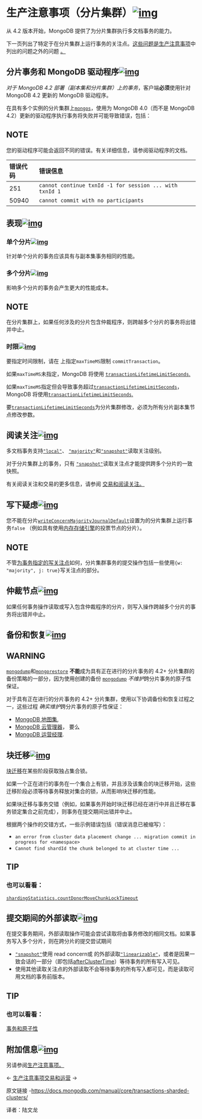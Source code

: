 # 生产注意事项（分片集群）[![img](https://www.mongodb.com/docs/manual/assets/link.svg)](https://www.mongodb.com/docs/manual/core/transactions-sharded-clusters/#production-considerations--sharded-clusters-)

从 4.2 版本开始，MongoDB 提供了为分片集群执行多文档事务的能力。

下一页列出了特定于在分片集群上运行事务的关注点。[这些问题是生产注意事项](https://www.mongodb.com/docs/manual/core/transactions-production-consideration/)中列出的问题之外的问题 [。](https://www.mongodb.com/docs/manual/core/transactions-production-consideration/)

## 分片事务和 MongoDB 驱动程序[![img](https://www.mongodb.com/docs/manual/assets/link.svg)](https://www.mongodb.com/docs/manual/core/transactions-sharded-clusters/#sharded-transactions-and-mongodb-drivers)

*对于 MongoDB 4.2 部署（副本集和分片集群）上的事务*，客户端**必须**使用针对 MongoDB 4.2 更新的 MongoDB 驱动程序。

在具有多个实例的分片集群上[`mongos`](https://www.mongodb.com/docs/manual/reference/program/mongos/#mongodb-binary-bin.mongos)，使用为 MongoDB 4.0（而不是 MongoDB 4.2）更新的驱动程序执行事务将失败并可能导致错误，包括：



## NOTE

您的驱动程序可能会返回不同的错误。有关详细信息，请参阅驱动程序的文档。

| 错误代码 | 错误信息                                                |
| :------- | :------------------------------------------------------ |
| 251      | `cannot continue txnId -1 for session ... with txnId 1` |
| 50940    | `cannot commit with no participants`                    |

## 表现[![img](https://www.mongodb.com/docs/manual/assets/link.svg)](https://www.mongodb.com/docs/manual/core/transactions-sharded-clusters/#performance)

### 单个分片[![img](https://www.mongodb.com/docs/manual/assets/link.svg)](https://www.mongodb.com/docs/manual/core/transactions-sharded-clusters/#single-shard)

针对单个分片的事务应该具有与副本集事务相同的性能。

### 多个分片[![img](https://www.mongodb.com/docs/manual/assets/link.svg)](https://www.mongodb.com/docs/manual/core/transactions-sharded-clusters/#multiple-shards)

影响多个分片的事务会产生更大的性能成本。



## NOTE

在分片集群上，如果任何涉及的分片包含仲裁程序，则跨越多个分片的事务将出错并中止。



### 时限[![img](https://www.mongodb.com/docs/manual/assets/link.svg)](https://www.mongodb.com/docs/manual/core/transactions-sharded-clusters/#time-limit)

要指定时间限制，请在 上指定`maxTimeMS`限制 `commitTransaction`。

如果`maxTimeMS`未指定，MongoDB 将使用 [`transactionLifetimeLimitSeconds`.](https://www.mongodb.com/docs/manual/reference/parameters/#mongodb-parameter-param.transactionLifetimeLimitSeconds)

如果`maxTimeMS`指定但会导致事务超过[`transactionLifetimeLimitSeconds`](https://www.mongodb.com/docs/manual/reference/parameters/#mongodb-parameter-param.transactionLifetimeLimitSeconds)，MongoDB 将使用[`transactionLifetimeLimitSeconds`.](https://www.mongodb.com/docs/manual/reference/parameters/#mongodb-parameter-param.transactionLifetimeLimitSeconds)

要[`transactionLifetimeLimitSeconds`](https://www.mongodb.com/docs/manual/reference/parameters/#mongodb-parameter-param.transactionLifetimeLimitSeconds)为分片集群修改，必须为所有分片副本集节点修改参数。

## 阅读关注[![img](https://www.mongodb.com/docs/manual/assets/link.svg)](https://www.mongodb.com/docs/manual/core/transactions-sharded-clusters/#read-concerns)

多文档事务支持[`"local"`](https://www.mongodb.com/docs/manual/reference/read-concern-local/#mongodb-readconcern-readconcern.-local-)、 [`"majority"`](https://www.mongodb.com/docs/manual/reference/read-concern-majority/#mongodb-readconcern-readconcern.-majority-)和[`"snapshot"`](https://www.mongodb.com/docs/manual/reference/read-concern-snapshot/#mongodb-readconcern-readconcern.-snapshot-)读取关注级别。

对于分片集群上的事务，只有 [`"snapshot"`](https://www.mongodb.com/docs/manual/reference/read-concern-snapshot/#mongodb-readconcern-readconcern.-snapshot-)读取关注点才能提供跨多个分片的一致快照。

有关阅读关注和交易的更多信息，请参阅 [交易和阅读关注。](https://www.mongodb.com/docs/manual/core/transactions/#std-label-transactions-read-concern)

## 写下疑虑[![img](https://www.mongodb.com/docs/manual/assets/link.svg)](https://www.mongodb.com/docs/manual/core/transactions-sharded-clusters/#write-concerns)

您不能在分片[`writeConcernMajorityJournalDefault`](https://www.mongodb.com/docs/manual/reference/replica-configuration/#mongodb-rsconf-rsconf.writeConcernMajorityJournalDefault)设置为的分片集群上运行事务`false` （例如具有使用[内存存储引擎](https://www.mongodb.com/docs/manual/core/inmemory/)的投票节点的分片）。



## NOTE

不管[为事务指定的写关注点](https://www.mongodb.com/docs/manual/core/transactions/#std-label-transactions-write-concern)如何，分片集群事务的提交操作包括一些使用`{w: "majority", j: true}`写关注点的部分。

## 仲裁节点[![img](https://www.mongodb.com/docs/manual/assets/link.svg)](https://www.mongodb.com/docs/manual/core/transactions-sharded-clusters/#arbiters)

如果任何事务操作读取或写入包含仲裁程序的分片，则写入操作跨越多个分片的事务将出错并中止。

## 备份和恢复[![img](https://www.mongodb.com/docs/manual/assets/link.svg)](https://www.mongodb.com/docs/manual/core/transactions-sharded-clusters/#backups-and-restores)



## WARNING

[`mongodump`](https://www.mongodb.com/docs/database-tools/mongodump/#mongodb-binary-bin.mongodump)和[`mongorestore`](https://www.mongodb.com/docs/database-tools/mongorestore/#mongodb-binary-bin.mongorestore) **不能**成为具有正在进行的分片事务的 4.2+ 分片集群的备份策略的一部分，因为使用创建的备份 [`mongodump`](https://www.mongodb.com/docs/database-tools/mongodump/#mongodb-binary-bin.mongodump) *不维护*跨分片事务的原子性保证。

对于具有正在进行的分片事务的 4.2+ 分片集群，使用以下协调备份和恢复过程之一，这些过程 *确实维护*跨分片事务的原子性保证：

- [MongoDB 地图集](https://www.mongodb.com/cloud/atlas?tck=docs_server),
- [MongoDB 云管理器](https://www.mongodb.com/cloud/cloud-manager?tck=docs_server)， 要么
- [MongoDB 运营经理](https://www.mongodb.com/products/ops-manager?tck=docs_server).

## 块迁移[![img](https://www.mongodb.com/docs/manual/assets/link.svg)](https://www.mongodb.com/docs/manual/core/transactions-sharded-clusters/#chunk-migrations)

[块迁移](https://www.mongodb.com/docs/manual/core/sharding-balancer-administration/#std-label-chunk-migration-procedure)在某些阶段获取独占集合锁。

如果一个正在进行的事务在一个集合上有锁，并且涉及该集合的块迁移开始，这些迁移阶段必须等待事务释放对集合的锁，从而影响块迁移的性能。

如果块迁移与事务交错（例如，如果事务开始时块迁移已经在进行中并且迁移在事务锁定集合之前完成），则事务在提交期间出错并中止。

根据两个操作的交错方式，一些示例错误包括（错误消息已被缩写）：

- `an error from cluster data placement change ... migration commit in progress for <namespace>`
- `Cannot find shardId the chunk belonged to at cluster time ...`



## TIP

### 也可以看看：

[`shardingStatistics.countDonorMoveChunkLockTimeout`](https://www.mongodb.com/docs/manual/reference/command/serverStatus/#mongodb-serverstatus-serverstatus.shardingStatistics.countDonorMoveChunkLockTimeout)

## 提交期间的外部读取[![img](https://www.mongodb.com/docs/manual/assets/link.svg)](https://www.mongodb.com/docs/manual/core/transactions-sharded-clusters/#outside-reads-during-commit)

在提交事务期间，外部读取操作可能会尝试读取将由事务修改的相同文档。如果事务写入多个分片，则在跨分片的提交尝试期间

- [`"snapshot"`](https://www.mongodb.com/docs/manual/reference/read-concern-snapshot/#mongodb-readconcern-readconcern.-snapshot-)使用 read concern或 的外部读取[`"linearizable"`](https://www.mongodb.com/docs/manual/reference/read-concern-linearizable/#mongodb-readconcern-readconcern.-linearizable-)，或者是因果一致会话的一部分（即包括[afterClusterTime](https://www.mongodb.com/docs/manual/reference/read-concern/#std-label-afterClusterTime)）等待事务的所有写入可见。
- 使用其他读取关注点的外部读取不会等待事务的所有写入都可见，而是读取可用文档的事务前版本。



## TIP

### 也可以看看：

[事务和原子性](https://www.mongodb.com/docs/manual/core/transactions/#std-label-transactions-atomicity)

## 附加信息[![img](https://www.mongodb.com/docs/manual/assets/link.svg)](https://www.mongodb.com/docs/manual/core/transactions-sharded-clusters/#additional-information)

另请参阅[生产注意事项。](https://www.mongodb.com/docs/manual/core/transactions-production-consideration/)

←  [生产注意事项](https://www.mongodb.com/docs/manual/core/transactions-production-consideration/)[交易和运营](https://www.mongodb.com/docs/manual/core/transactions-operations/) →

原文链接 -https://docs.mongodb.com/manual/core/transactions-sharded-clusters/ 

译者：陆文龙

